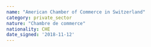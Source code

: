 ```yaml
---
name: "American Chamber of Commerce in Switzerland"
category: private_sector
nature: "Chambre de commerce"
nationality: CHE
date_signed: '2018-11-12'
---
```

    